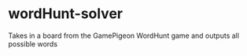 # wordHunt-solver
Takes in a board from the GamePigeon WordHunt game and outputs all possible words
